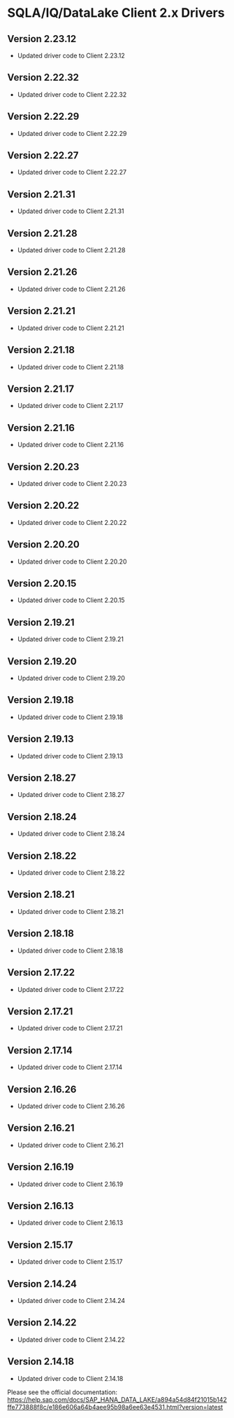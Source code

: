 # SQLA/IQ/DataLake Client 2.x Drivers

## Version 2.23.12

- Updated driver code to Client 2.23.12

## Version 2.22.32

- Updated driver code to Client 2.22.32

## Version 2.22.29

- Updated driver code to Client 2.22.29

## Version 2.22.27

- Updated driver code to Client 2.22.27

## Version 2.21.31

- Updated driver code to Client 2.21.31

## Version 2.21.28

- Updated driver code to Client 2.21.28

## Version 2.21.26

- Updated driver code to Client 2.21.26

## Version 2.21.21

- Updated driver code to Client 2.21.21

## Version 2.21.18

- Updated driver code to Client 2.21.18

## Version 2.21.17

- Updated driver code to Client 2.21.17

## Version 2.21.16

- Updated driver code to Client 2.21.16

## Version 2.20.23

- Updated driver code to Client 2.20.23

## Version 2.20.22

- Updated driver code to Client 2.20.22

## Version 2.20.20

- Updated driver code to Client 2.20.20

## Version 2.20.15

- Updated driver code to Client 2.20.15

## Version 2.19.21

- Updated driver code to Client 2.19.21

## Version 2.19.20

- Updated driver code to Client 2.19.20

## Version 2.19.18

- Updated driver code to Client 2.19.18

## Version 2.19.13

- Updated driver code to Client 2.19.13

## Version 2.18.27

- Updated driver code to Client 2.18.27

## Version 2.18.24

- Updated driver code to Client 2.18.24

## Version 2.18.22

- Updated driver code to Client 2.18.22

## Version 2.18.21

- Updated driver code to Client 2.18.21

## Version 2.18.18

- Updated driver code to Client 2.18.18

## Version 2.17.22

- Updated driver code to Client 2.17.22

## Version 2.17.21

- Updated driver code to Client 2.17.21

## Version 2.17.14

- Updated driver code to Client 2.17.14

## Version 2.16.26

- Updated driver code to Client 2.16.26

## Version 2.16.21

- Updated driver code to Client 2.16.21

## Version 2.16.19

- Updated driver code to Client 2.16.19

## Version 2.16.13

- Updated driver code to Client 2.16.13

## Version 2.15.17

- Updated driver code to Client 2.15.17

## Version 2.14.24

- Updated driver code to Client 2.14.24

## Version 2.14.22

- Updated driver code to Client 2.14.22

## Version 2.14.18

- Updated driver code to Client 2.14.18

Please see the official documentation:
https://help.sap.com/docs/SAP_HANA_DATA_LAKE/a894a54d84f21015b142ffe773888f8c/e186e606a64b4aee95b98a6ee63e4531.html?version=latest

